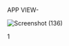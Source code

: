 APP VIEW-

![Screenshot (136)](https://github.com/vinayp9399/To_Do_List_App-React/assets/111950221/e0f27d53-5306-4561-8c5a-bd678557b71a)

1